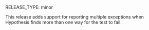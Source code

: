 RELEASE_TYPE: minor

This release adds support for reporting multiple exceptions when Hypothesis
finds more than one way for the test to fail. 
